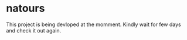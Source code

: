 # natours

This project is being devloped at the momment. Kindly wait for few days and check it out again.
